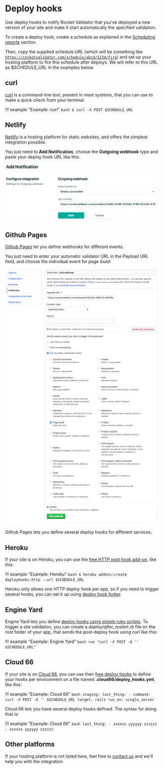 # Deploy hooks

Use deploy hooks to notify Rocket Validator that you've deployed a new version of your site and make it start automatically the specified validation.

To create a deploy hook, create a schedule as explained in the [Scheduling reports](/scheduling) section. 

Then, copy the supplied schedule URL (which will be something like <code>https://rocketvalidator.com/schedule/abcd/1234/fire</code>) and set up your hosting platform to fire this schedule after deploys. We will refer to this URL as $SCHEDULE_URL in the examples below.

## curl

<a href="http://curl.haxx.se/" target="_blank">curl</a> is a command-line tool, present in most systems, that you can use to make a quick check from your terminal.

!!! example "Example: curl"
    ```bash
    $ curl -X POST $SCHEDULE_URL
    ```

## Netlify

<a href="https://www.netlify.com/" target="_blank">Netlify</a> is a hosting platform for static websites, and offers the simplest integration possible.

You just need to <strong>Add Notification</strong>, choose the <strong>Outgoing webhook</strong> type and paste your deploy hook URL like this:

![Netlify screenshot](/img/schedules/netlify.png)

## Github Pages

<a href="https://pages.github.com/">Github Pages</a> let you define webhooks for different events.

You just need to enter your automatic validator URL in the Payload URL field, and choose the individual event for <i>page build</i>:

![Github pages screenshot](/img/schedules/github-pages.png)

Github Pages lets you define several deploy hooks for different services.

## Heroku

If your site is on Heroku, you can use the <a href="https://devcenter.heroku.com/deploy-hooks#http-post-hook" target="_blank">free HTTP post hook add-on</a>, like this:

!!! example "Example: Heroku"
    ```bash
    $ heroku addons:create deployhooks:http --url $SCHEDULE_URL
    ```

Heroku only allows one HTTP deploy hook per app, so if you need to trigger several hooks, you can set it up using <a href="https://github.com/deadlyicon/deploy-hook-forker" target="_blank">deploy hook forker</a>.

## Engine Yard

Engine Yard lets you define <a href="https://support.cloud.engineyard.com/hc/en-us/articles/205407008-Use-Ruby-Deploy-Hooks">deploy hooks using simple ruby scripts</a>. To trigger a site validation, you can create a <i>deploy/after_restart.rb</i> file on the root folder of your app, that sends the post-deploy hook using curl like this:

!!! example "Example: Engine Yard"
    ```bash
    run "curl -X POST -d '' $SCHEDULE_URL"
    ```

## Cloud 66

If your site is on <a href="http://cloud66.com" target="_blank">Cloud 66</a>, you can use their <a href="http://help.cloud66.com/deployment/deploy-hooks" target="_blank">free deploy hooks</a> to define your hooks per environment on a file named <strong>.cloud66/deploy_hooks.yml</strong>, like this:

!!! example "Example: Cloud 66"
    ```bash
    staging:
      last_thing:
        - command: curl -X POST -d '' $SCHEDULE_URL
          target: rails
          run_on: single_server
    ```

<p>Cloud 66 lets you have several deploy hooks defined. The syntax for doing that is:</p>

!!! example "Example: Cloud 66"
    ```bash
    last_thing:
      - xxxxxx
        yyyyyy
        zzzzzz
      - xxxxxx
        yyyyyy
        zzzzzz
    ```

## Other platforms

If your hosting platform is not listed here, feel free to <a href="mailto:support@rocketvalidator.com">contact us</a> and we'll help you with the integration.
